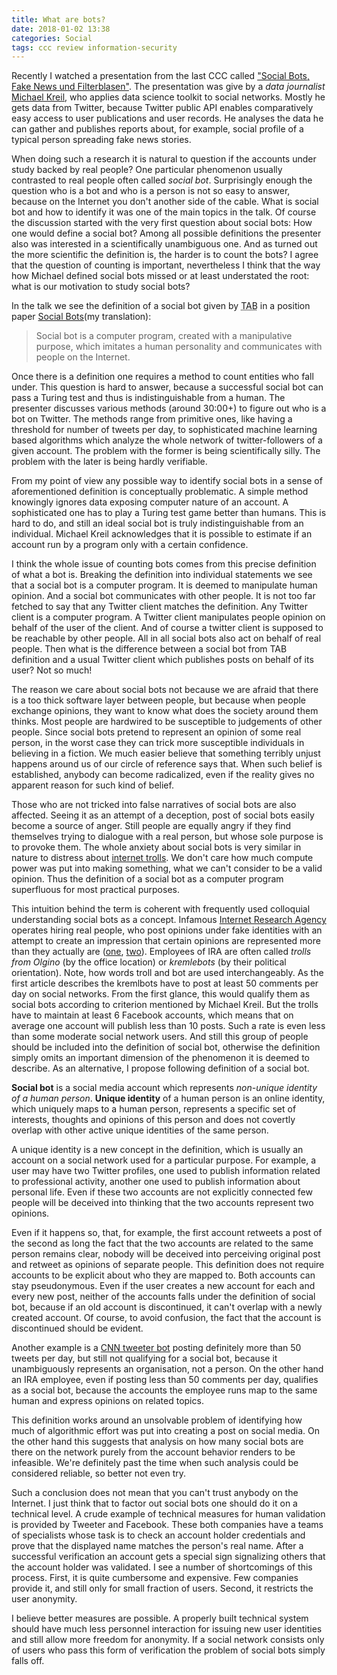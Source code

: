 ```yaml
---
title: What are bots?
date: 2018-01-02 13:38
categories: Social
tags: ccc review information-security
---
```


Recently I watched a presentation from the last CCC called ["Social
Bots, Fake News und
Filterblasen"](https://media.ccc.de/v/34c3-9268-social_bots_fake_news_und_filterblasen). The
presentation was give by a *data journalist* [Michael
Kreil](https://media.ccc.de/search?q=Michael+Kreil), who applies data
science toolkit to social networks. Mostly he gets data from Twitter,
because Twitter public API enables comparatively easy access to user
publications and user records. He analyses the data he can gather and
publishes reports about, for example, social profile of a typical
person spreading fake news stories.

When doing such a research it is natural to question if the accounts
under study backed by real people? One particular phenomenon usually
contrasted to real people often called *social bot*. Surprisingly
enough the question who is a bot and who is a person is not so easy to
answer, because on the Internet you don't another side of the
cable. What is social bot and how to identify it was one of the main
topics in the talk. Of course the discussion started with the very
first question about social bots: How one would define a social bot?
Among all possible definitions the presenter also was interested in a
scientifically unambiguous one. And as turned out the more scientific
the definition is, the harder is to count the bots?  I agree that the
question of counting is important, nevertheless I think that the way
how Michael defined social bots missed or at least understated the
root: what is our motivation to study social bots?

In the talk we see the definition of a social bot given by <abbr
title="Büro für Technikfolgen-Abschätzung beim Deutschen
Bundestag">TAB</abbr> in a position paper [Social
Bots](https://www.bundestag.de/blob/488564/4a87d2d5b867b0464ef457831fb8e642/thesenpapier-data.pdf)(my
translation):

> Social bot is a computer program, created with a manipulative
> purpose, which imitates a human personality and communicates with
> people on the Internet.

Once there is a definition one requires a method to count entities who
fall under. This question is hard to answer, because a successful
social bot can pass a Turing test and thus is indistinguishable from a
human. The presenter discusses various methods (around 30:00+) to
figure out who is a bot on Twitter. The methods range from primitive
ones, like having a threshold for number of tweets per day, to
sophisticated machine learning based algorithms which analyze the
whole network of twitter-followers of a given account. The problem
with the former is being scientifically silly. The problem with
the later is being hardly verifiable.

From my point of view any possible way to identify social bots in a
sense of aforementioned definition is conceptually problematic. A
simple method knowingly ignores data exposing computer nature of an
account. A sophisticated one has to play a Turing test game better
than humans. This is hard to do, and still an ideal social bot is
truly indistinguishable from an individual. Michael Kreil acknowledges
that it is possible to estimate if an account run by a program only
with a certain confidence.

I think the whole issue of counting bots comes from this precise
definition of what a bot is. Breaking the definition into individual
statements we see that a social bot is a computer program. It is
deemed to manipulate human opinion. And a social bot communicates with
other people. It is not too far fetched to say that any Twitter client
matches the definition. Any Twitter client is a computer program. A
Twitter client manipulates people opinion on behalf of the user of the
client. And of course a twitter client is supposed to be reachable by
other people. All in all social bots also act on behalf of real
people. Then what is the difference between a social bot from TAB
definition and a usual Twitter client which publishes posts on behalf
of its user? Not so much!

The reason we care about social bots not because we are afraid that
there is a too thick software layer between people, but because when
people exchange opinions, they want to know what does the society
around them thinks. Most people are hardwired to be susceptible to
judgements of other people. Since social bots pretend to represent an
opinion of some real person, in the worst case they can trick more
susceptible individuals in believing in a fiction. We much easier
believe that something terribly unjust happens around us of our circle
of reference says that. When such belief is established, anybody can
become radicalized, even if the reality gives no apparent reason for
such kind of belief.

Those who are not tricked into false narratives of social bots are
also affected. Seeing it as an attempt of a deception, post of social
bots easily become a source of anger. Still people are equally angry
if they find themselves trying to dialogue with a real person, but
whose sole purpose is to provoke them. The whole anxiety about social
bots is very similar in nature to distress about [internet
trolls](https://en.wikipedia.org/wiki/Internet_troll). We don't care
how much compute power was put into making something, what we can't
consider to be a valid opinion. Thus the definition of a social bot as
a computer program superfluous for most practical purposes.

This intuition behind the term is coherent with frequently used
colloquial understanding social bots as a concept. Infamous [Internet
Research
Agency](https://en.wikipedia.org/wiki/Internet_Research_Agency)
operates hiring real people, who post opinions under fake identities
with an attempt to create an impression that certain opinions are
represented more than they actually are
([one](https://www.novayagazeta.ru/articles/2013/09/07/56253-gde-zhivut-trolli-i-kto-ih-kormit),
[two](https://www.theguardian.com/world/2015/apr/02/putin-kremlin-inside-russian-troll-house)).
Employees of IRA are often called *trolls from Olgino* (by the office
location) or *kremlebots* (by their political orientation). Note, how
words troll and bot are used interchangeably. As the first article
describes the kremlbots have to post at least 50 comments per day on
social networks. From the first glance, this would qualify them as
social bots according to criterion mentioned by Michael Kreil. But the
trolls have to maintain at least 6 Facebook accounts, which means that
on average one account will publish less than 10 posts. Such a rate is
even less than some moderate social network users. And still this
group of people should be included into the definition of social bot,
otherwise the definition simply omits an important dimension of the
phenomenon it is deemed to describe. As an alternative, I propose
following definition of a social bot.

**Social bot** is a social media account which represents *non-unique
identity of a human person*. **Unique identity** of a human person is an
online identity, which uniquely maps to a human person, represents a
specific set of interests, thoughts and opinions of this person and
does not covertly overlap with other active unique identities of the
same person.

A unique identity is a new concept in the definition, which is usually
an account on a social network used for a particular purpose. For
example, a user may have two Twitter profiles, one used to publish
information related to professional activity, another one used to
publish information about personal life. Even if these two accounts
are not explicitly connected few people will be deceived into thinking
that the two accounts represent two opinions.

Even if it happens so, that, for example, the first account retweets a
post of the second as long the fact that the two accounts are related
to the same person remains clear, nobody will be deceived into
perceiving original post and retweet as opinions of separate people.
This definition does not require accounts to be explicit about who
they are mapped to. Both accounts can stay pseudonymous. Even if the
user creates a new account for each and every new post, neither of the
accounts falls under the definition of social bot, because if an old
account is discontinued, it can't overlap with a newly created
account. Of course, to avoid confusion, the fact that the account is
discontinued should be evident.

Another example is a [CNN tweeter bot](https://twitter.com/CNN)
posting definitely more than 50 tweets per day, but still not
qualifying for a social bot, because it unambiguously represents an
organisation, not a person. On the other hand an IRA employee, even if
posting less than 50 comments per day, qualifies as a social bot,
because the accounts the employee runs map to the same human and
express opinions on related topics.

This definition works around an unsolvable problem of identifying how
much of algorithmic effort was put into creating a post on social
media. On the other hand this suggests that analysis on how many
social bots are there on the network purely from the account behavior
renders to be infeasible. We're definitely past the time when such
analysis could be considered reliable, so better not even try.

Such a conclusion does not mean that you can't trust anybody on the
Internet. I just think that to factor out social bots one should do it
on a technical level. A crude example of technical measures for human
validation is provided by Tweeter and Facebook. These both companies
have a teams of specialists whose task is to check an account holder
credentials and prove that the displayed name matches the person's
real name. After a successful verification an account gets a special
sign signalizing others that the account holder was validated. I see a
number of shortcomings of this process. First, it is quite cumbersome
and expensive. Few companies provide it, and still only for small
fraction of users. Second, it restricts the user anonymity.

I believe better measures are possible. A properly built technical
system should have much less personnel interaction for issuing new
user identities and still allow more freedom for anonymity. If a
social network consists only of users who pass this form of
verification the problem of social bots simply falls off.

